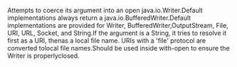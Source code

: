 Attempts to coerce its argument into an open java.io.Writer.Default implementations always return a java.io.BufferedWriter.Default implementations are provided for Writer, BufferedWriter,OutputStream, File, URI, URL, Socket, and String.If the argument is a String, it tries to resolve it first as a URI, thenas a local file name.  URIs with a 'file' protocol are converted tolocal file names.Should be used inside with-open to ensure the Writer is properlyclosed.